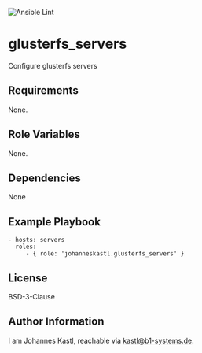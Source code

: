 ![Ansible Lint](https://github.com/johanneskastl/ansible-role-glusterfs_servers/workflows/Ansible%20Lint/badge.svg)

glusterfs_servers
=========

Configure glusterfs servers

Requirements
------------

None.

Role Variables
--------------

None.

Dependencies
------------

None

Example Playbook
----------------

    - hosts: servers
      roles:
         - { role: 'johanneskastl.glusterfs_servers' }

License
-------

BSD-3-Clause

Author Information
------------------

I am Johannes Kastl, reachable via kastl@b1-systems.de.
